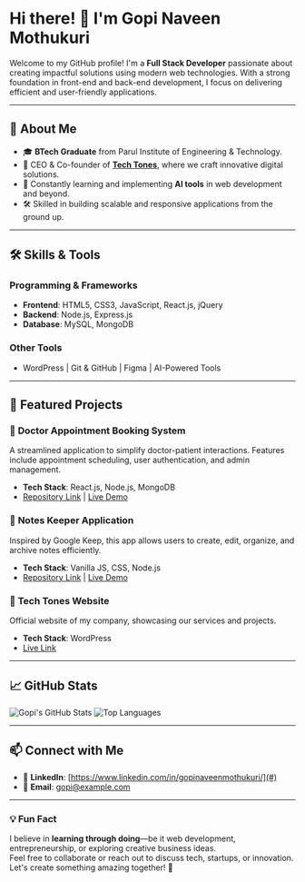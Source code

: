 # Hi there! 👋 I'm **Gopi Naveen Mothukuri**

Welcome to my GitHub profile! I'm a **Full Stack Developer** passionate about creating impactful solutions using modern web technologies. With a strong foundation in front-end and back-end development, I focus on delivering efficient and user-friendly applications.

---

## 🚀 **About Me**
- 🎓 **BTech Graduate** from Parul Institute of Engineering & Technology.
- 💼 CEO & Co-founder of **[Tech Tones](#)**, where we craft innovative digital solutions.
- 🌱 Constantly learning and implementing **AI tools** in web development and beyond.
- 🛠️ Skilled in building scalable and responsive applications from the ground up.

---

## 🛠️ **Skills & Tools**
### **Programming & Frameworks**
- **Frontend**: HTML5, CSS3, JavaScript, React.js, jQuery
- **Backend**: Node.js, Express.js
- **Database**: MySQL, MongoDB

### **Other Tools**
- WordPress | Git & GitHub | Figma | AI-Powered Tools

---

## 💼 **Featured Projects**
### 🏥 **Doctor Appointment Booking System**
A streamlined application to simplify doctor-patient interactions. Features include appointment scheduling, user authentication, and admin management.
- **Tech Stack**: React.js, Node.js, MongoDB
- [Repository Link](#) | [Live Demo](#)

### 📝 **Notes Keeper Application**
Inspired by Google Keep, this app allows users to create, edit, organize, and archive notes efficiently.
- **Tech Stack**: Vanilla JS, CSS, Node.js
- [Repository Link](#) | [Live Demo](#)

### 🎨 **Tech Tones Website**
Official website of my company, showcasing our services and projects.
- **Tech Stack**: WordPress
- [Live Link](#)

---

## 📈 **GitHub Stats**
![Gopi's GitHub Stats](https://github-readme-stats.vercel.app/api?username=gopinaveenmothukuri&show_icons=true&theme=radical)
![Top Languages](https://github-readme-stats.vercel.app/api/top-langs/?username=gopinaveenmothukuri&layout=compact&theme=radical)

---

## 📫 **Connect with Me**
- 💼 **LinkedIn**: [https://www.linkedin.com/in/gopinaveenmothukuri/](#)
- 📧 **Email**: [gopi@example.com](mailto:gopi@example.com)

---

### 💡 Fun Fact
I believe in **learning through doing**—be it web development, entrepreneurship, or exploring creative business ideas.  
Feel free to collaborate or reach out to discuss tech, startups, or innovation. Let's create something amazing together! 🚀
